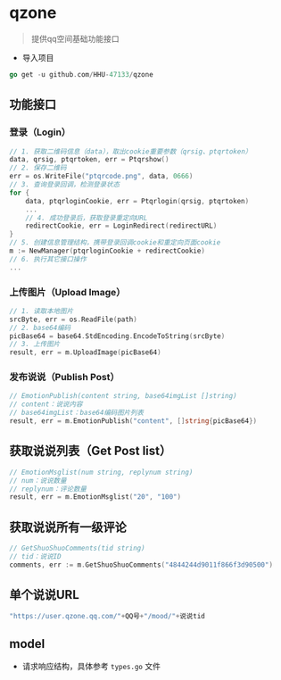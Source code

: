# qzone 

> 提供qq空间基础功能接口


- 导入项目

```go
go get -u github.com/HHU-47133/qzone
```


## 功能接口

### 登录（Login）

```go
// 1. 获取二维码信息（data），取出cookie重要参数（qrsig、ptqrtoken）
data, qrsig, ptqrtoken, err = Ptqrshow()
// 2. 保存二维码
err = os.WriteFile("ptqrcode.png", data, 0666)
// 3. 查询登录回调，检测登录状态
for {
    data, ptqrloginCookie, err = Ptqrlogin(qrsig, ptqrtoken)
	...
	// 4. 成功登录后，获取登录重定向URL
    redirectCookie, err = LoginRedirect(redirectURL)
}
// 5. 创建信息管理结构，携带登录回调cookie和重定向页面cookie
m := NewManager(ptqrloginCookie + redirectCookie)
// 6. 执行其它接口操作
...
```

### 上传图片（Upload Image）

```go
// 1. 读取本地图片
srcByte, err = os.ReadFile(path)
// 2. base64编码
picBase64 = base64.StdEncoding.EncodeToString(srcByte)
// 3. 上传图片 
result, err = m.UploadImage(picBase64)
```

### 发布说说（Publish Post）

```go
// EmotionPublish(content string, base64imgList []string)
// content：说说内容
// base64imgList：base64编码图片列表
result, err = m.EmotionPublish("content", []string{picBase64})
```

## 获取说说列表（Get Post list）

```go
// EmotionMsglist(num string, replynum string)
// num：说说数量
// replynum：评论数量
result, err = m.EmotionMsglist("20", "100")
```
## 获取说说所有一级评论
```go
// GetShuoShuoComments(tid string)
// tid：说说ID
comments, err := m.GetShuoShuoComments("4844244d9011f866f3d90500")
```
## 单个说说URL
```go
"https://user.qzone.qq.com/"+QQ号+"/mood/"+说说tid
```
## model 

- 请求响应结构，具体参考 `types.go` 文件
